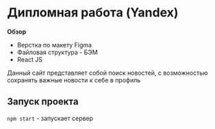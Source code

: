 # Дипломная работа (Yandex)

**Обзор**

* Верстка по макету Figma
* Файловая структура - БЭМ
* React JS

Данный сайт представляет собой поиск новостей, с возможностью сохранять важные новости к себе в профиль

## Запуск проекта

`npm start` - запускает сервер
